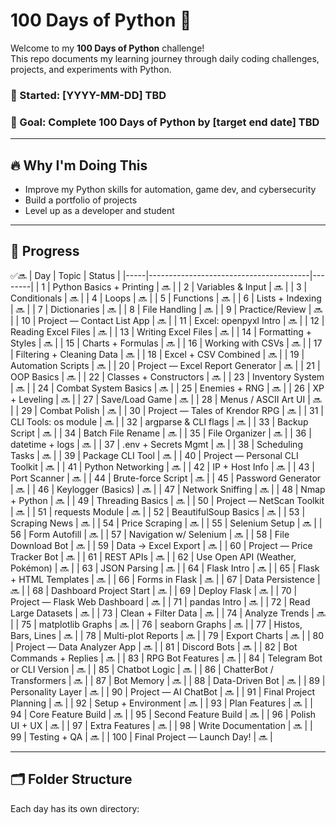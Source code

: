 # 100 Days of Python 🐍

Welcome to my **100 Days of Python** challenge!  
This repo documents my learning journey through daily coding challenges, projects, and experiments with Python.

### 📅 Started: [YYYY-MM-DD]  TBD
### 🏁 Goal: Complete 100 Days of Python by [target end date] TBD

---

## 🔥 Why I'm Doing This

- Improve my Python skills for automation, game dev, and cybersecurity
- Build a portfolio of projects
- Level up as a developer and student

---

## 🧭 Progress
✅🔜
| Day | Topic                                 | Status |
|-----|----------------------------------------|--------|
| 1   | Python Basics + Printing              | 🔜      |
| 2   | Variables & Input                     | 🔜      |
| 3   | Conditionals                          | 🔜      |
| 4   | Loops                                 | 🔜      |
| 5   | Functions                             | 🔜      |
| 6   | Lists + Indexing                      | 🔜      |
| 7   | Dictionaries                          | 🔜      |
| 8   | File Handling                         | 🔜      |
| 9   | Practice/Review                       | 🔜      |
| 10  | Project — Contact List App            | 🔜      |
| 11  | Excel: openpyxl Intro                 | 🔜      |
| 12  | Reading Excel Files                   | 🔜      |
| 13  | Writing Excel Files                   | 🔜      |
| 14  | Formatting + Styles                   | 🔜      |
| 15  | Charts + Formulas                     | 🔜      |
| 16  | Working with CSVs                     | 🔜      |
| 17  | Filtering + Cleaning Data             | 🔜      |
| 18  | Excel + CSV Combined                  | 🔜      |
| 19  | Automation Scripts                    | 🔜      |
| 20  | Project — Excel Report Generator      | 🔜      |
| 21  | OOP Basics                            | 🔜      |
| 22  | Classes + Constructors                | 🔜      |
| 23  | Inventory System                      | 🔜      |
| 24  | Combat System Basics                  | 🔜      |
| 25  | Enemies + RNG                         | 🔜      |
| 26  | XP + Leveling                         | 🔜      |
| 27  | Save/Load Game                        | 🔜      |
| 28  | Menus / ASCII Art UI                  | 🔜      |
| 29  | Combat Polish                         | 🔜      |
| 30  | Project — Tales of Krendor RPG        | 🔜      |
| 31  | CLI Tools: os module                  | 🔜      |
| 32  | argparse & CLI flags                  | 🔜      |
| 33  | Backup Script                         | 🔜      |
| 34  | Batch File Rename                     | 🔜      |
| 35  | File Organizer                        | 🔜      |
| 36  | datetime + logs                       | 🔜      |
| 37  | .env + Secrets Mgmt                   | 🔜      |
| 38  | Scheduling Tasks                      | 🔜      |
| 39  | Package CLI Tool                      | 🔜      |
| 40  | Project — Personal CLI Toolkit        | 🔜      |
| 41  | Python Networking                     | 🔜      |
| 42  | IP + Host Info                        | 🔜      |
| 43  | Port Scanner                          | 🔜      |
| 44  | Brute-force Script                    | 🔜      |
| 45  | Password Generator                    | 🔜      |
| 46  | Keylogger (Basics)                    | 🔜      |
| 47  | Network Sniffing                      | 🔜      |
| 48  | Nmap + Python                         | 🔜      |
| 49  | Threading Basics                      | 🔜      |
| 50  | Project — NetScan Toolkit             | 🔜      |
| 51  | requests Module                       | 🔜      |
| 52  | BeautifulSoup Basics                  | 🔜      |
| 53  | Scraping News                         | 🔜      |
| 54  | Price Scraping                        | 🔜      |
| 55  | Selenium Setup                        | 🔜      |
| 56  | Form Autofill                         | 🔜      |
| 57  | Navigation w/ Selenium                | 🔜      |
| 58  | File Download Bot                     | 🔜      |
| 59  | Data → Excel Export                   | 🔜      |
| 60  | Project — Price Tracker Bot           | 🔜      |
| 61  | REST APIs                             | 🔜      |
| 62  | Use Open API (Weather, Pokémon)       | 🔜      |
| 63  | JSON Parsing                          | 🔜      |
| 64  | Flask Intro                           | 🔜      |
| 65  | Flask + HTML Templates                | 🔜      |
| 66  | Forms in Flask                        | 🔜      |
| 67  | Data Persistence                      | 🔜      |
| 68  | Dashboard Project Start               | 🔜      |
| 69  | Deploy Flask                          | 🔜      |
| 70  | Project — Flask Web Dashboard         | 🔜      |
| 71  | pandas Intro                          | 🔜      |
| 72  | Read Large Datasets                   | 🔜      |
| 73  | Clean + Filter Data                   | 🔜      |
| 74  | Analyze Trends                        | 🔜      |
| 75  | matplotlib Graphs                     | 🔜      |
| 76  | seaborn Graphs                        | 🔜      |
| 77  | Histos, Bars, Lines                   | 🔜      |
| 78  | Multi-plot Reports                    | 🔜      |
| 79  | Export Charts                         | 🔜      |
| 80  | Project — Data Analyzer App           | 🔜      |
| 81  | Discord Bots                          | 🔜      |
| 82  | Bot Commands + Replies                | 🔜      |
| 83  | RPG Bot Features                      | 🔜      |
| 84  | Telegram Bot or CLI Version           | 🔜      |
| 85  | Chatbot Logic                         | 🔜      |
| 86  | ChatterBot / Transformers             | 🔜      |
| 87  | Bot Memory                            | 🔜      |
| 88  | Data-Driven Bot                       | 🔜      |
| 89  | Personality Layer                     | 🔜      |
| 90  | Project — AI ChatBot                  | 🔜      |
| 91  | Final Project Planning                | 🔜      |
| 92  | Setup + Environment                   | 🔜      |
| 93  | Plan Features                         | 🔜      |
| 94  | Core Feature Build                    | 🔜      |
| 95  | Second Feature Build                  | 🔜      |
| 96  | Polish UI + UX                        | 🔜      |
| 97  | Extra Features                        | 🔜      |
| 98  | Write Documentation                   | 🔜      |
| 99  | Testing + QA                          | 🔜      |
| 100 | Final Project — Launch Day!           | 🔜      |


---

## 🗂️ Folder Structure

Each day has its own directory:

